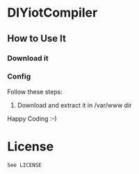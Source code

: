 # DIYiotCompiler


## How to Use It

### Download it

### Config

Follow these steps:

1. Download and extract it in /var/www dir


Happy Coding :-)


# License
	See LICENSE
